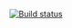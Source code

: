 [![Build status](https://ci.appveyor.com/api/projects/status/5v8nd382375f3v3f?svg=true)](https://ci.appveyor.com/project/okorskova/selenide)
